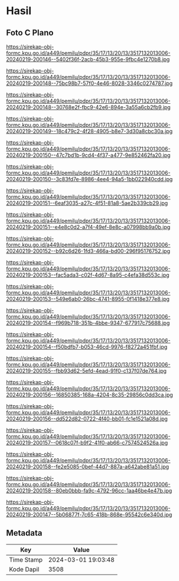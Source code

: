 # Hasil

## Foto C Plano

https://sirekap-obj-formc.kpu.go.id/a449/pemilu/pdpr/35/17/13/20/13/3517132013006-20240219-200146--5402f36f-2acb-45b3-955e-9fbc4e1270b8.jpg

https://sirekap-obj-formc.kpu.go.id/a449/pemilu/pdpr/35/17/13/20/13/3517132013006-20240219-200148--75bc98b7-57f0-4e46-8028-3346c0274787.jpg

https://sirekap-obj-formc.kpu.go.id/a449/pemilu/pdpr/35/17/13/20/13/3517132013006-20240219-200148--30768e2f-fbc9-42e6-894e-3a55a6cb2fb9.jpg

https://sirekap-obj-formc.kpu.go.id/a449/pemilu/pdpr/35/17/13/20/13/3517132013006-20240219-200149--18c479c2-4f28-4905-b8e7-3d30a8cbc30a.jpg

https://sirekap-obj-formc.kpu.go.id/a449/pemilu/pdpr/35/17/13/20/13/3517132013006-20240219-200150--47c7bd1b-9cd4-4f37-a477-9e852462fa20.jpg

https://sirekap-obj-formc.kpu.go.id/a449/pemilu/pdpr/35/17/13/20/13/3517132013006-20240219-200150--3c83fd7e-8986-4ee4-94a5-1bb022940cdd.jpg

https://sirekap-obj-formc.kpu.go.id/a449/pemilu/pdpr/35/17/13/20/13/3517132013006-20240219-200151--6eaf3035-a27c-4f51-81a8-5ae2b339cb29.jpg

https://sirekap-obj-formc.kpu.go.id/a449/pemilu/pdpr/35/17/13/20/13/3517132013006-20240219-200151--e4e8c0d2-a7f4-49ef-8e8c-a07998bb9a0b.jpg

https://sirekap-obj-formc.kpu.go.id/a449/pemilu/pdpr/35/17/13/20/13/3517132013006-20240219-200152--b92c6d26-1fd3-466a-bd00-296f95176752.jpg

https://sirekap-obj-formc.kpu.go.id/a449/pemilu/pdpr/35/17/13/20/13/3517132013006-20240219-200153--fac5ada3-c02f-4d67-8a95-c4efa38d553c.jpg

https://sirekap-obj-formc.kpu.go.id/a449/pemilu/pdpr/35/17/13/20/13/3517132013006-20240219-200153--549e6ab0-26bc-4741-8955-0f1418e377e8.jpg

https://sirekap-obj-formc.kpu.go.id/a449/pemilu/pdpr/35/17/13/20/13/3517132013006-20240219-200154--f969b718-351b-4bbe-9347-677917c75688.jpg

https://sirekap-obj-formc.kpu.go.id/a449/pemilu/pdpr/35/17/13/20/13/3517132013006-20240219-200154--f50bdfb7-b053-46cd-9976-f8272a451fbf.jpg

https://sirekap-obj-formc.kpu.go.id/a449/pemilu/pdpr/35/17/13/20/13/3517132013006-20240219-200155--fbb93d62-5efd-4ead-91f0-c137f07de764.jpg

https://sirekap-obj-formc.kpu.go.id/a449/pemilu/pdpr/35/17/13/20/13/3517132013006-20240219-200156--16850385-168a-4204-8c35-29856c0dd3ca.jpg

https://sirekap-obj-formc.kpu.go.id/a449/pemilu/pdpr/35/17/13/20/13/3517132013006-20240219-200156--dd522d82-0722-4f40-bb01-fc1e1521a08d.jpg

https://sirekap-obj-formc.kpu.go.id/a449/pemilu/pdpr/35/17/13/20/13/3517132013006-20240219-200157--0618c07f-b9f2-41f0-ab66-c7574524526a.jpg

https://sirekap-obj-formc.kpu.go.id/a449/pemilu/pdpr/35/17/13/20/13/3517132013006-20240219-200158--fe2e5085-0bef-44d7-887a-a642abe81a51.jpg

https://sirekap-obj-formc.kpu.go.id/a449/pemilu/pdpr/35/17/13/20/13/3517132013006-20240219-200158--80eb0bbb-fa9c-4792-96cc-1aa46be4e47b.jpg

https://sirekap-obj-formc.kpu.go.id/a449/pemilu/pdpr/35/17/13/20/13/3517132013006-20240219-200147--5b06877f-7c65-418b-868e-95542c6e340d.jpg


## Metadata

| Key        | Value               |
| ---------- | ------------------- |
| Time Stamp | 2024-03-01 19:03:48 |
| Kode Dapil | 3508                |



